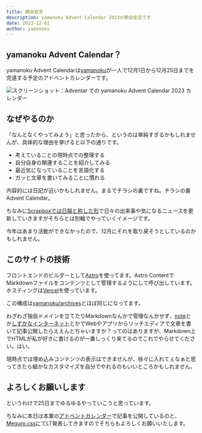 ```yaml
---
title: 開会宣言
description: yamanoku Advent Calendar 2023の開会宣言です
date: 2023-12-01
author: yamanoku
---
```


## yamanoku Advent Calendar？

yamanoku Advent Calendarは[yamanoku](https://yamanoku.net)が一人で12月1日から12月25日までを完遂する予定のアドベントカレンダーです。

![スクリーンショット：Adventar での yamanoku Advent Calendar 2023 カレンダー](https://i.gyazo.com/128f1c97d825d7f6e086a8fe27691bd0.png)

## なぜやるのか

「なんとなくやってみよう」と思ったから、というのは単純すぎるかもしれませんが、具体的な理由を挙げると以下の通りです。

- 考えていることの現時点での整理する
- 自分自身の関連することを紹介してみる
- 最近気になっていることを言語化する
- ガッと文章を書いてみることに慣れる

内容的には日記が近いかもしれません。まるでチラシの裏ですね。チラシの裏 Advent Calendar。

ちなみに[Scrapboxでは日報と称した形](https://scrapbox.io/yamanoku/nippo-2023)で日々の出来事や気になるニュースを更新していきますがそちらとは別軸でやっていくイメージです。

今年はあまり活動ができなかったので、12月にそれを取り戻そうとしているのかもしれません。

## このサイトの技術

フロントエンドのビルダーとして[Astro](https://astro.build/)を使ってます。Astro ContentでMarkdownファイルをコンテンツとして管理するようにして呼び出しています。ホスティングは[Vercel](https://vercel.com/)を使っています。

この構成は[yamanoku/archives](https://github.com/yamanoku/archives/)とほぼ同じになってます。

わざわざ独自ドメインを立てたりMarkdownなんかで管理なんかせず、[note](https://note.com/)とか[しずかなインターネット](https://sizu.me/)とかでWebやアプリからリッチエディアで文章を書いて記事公開したらええんとちゃいますか？ってのはありますが、Markdown上でHTMLが私が好きに書けるのが一番しっくり来てるのでこれでやらせてください。はい。

現時点では埋め込みコンテンツの表示はできませんが、徐々に入れてぇなぁと思ってきたら細かなカスタマイズを自分でやれるのもいいところかもしれません。

## よろしくお願いします

というわけで25日までゆるゆるやっていこうと思っています。

ちなみに本日は本業の[アドベントカレンダー](https://qiita.com/advent-calendar/2023/crowdworks)で記事を公開しているのと、[Meguro.css](https://megurocss.connpass.com/event/300400/)にてLT発表してきますのでそちらもよろしくお願いいたします。
